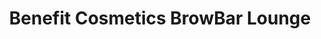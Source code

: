 ---
title: "Benefit Cosmetics BrowBar Lounge"
url: /dallas/benefit-cosmetics-browbar-lounge/
shop: Kosmetik
---